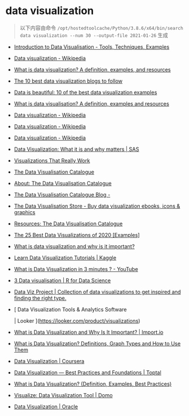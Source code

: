 
data visualization
==================


> 以下内容由命令 `/opt/hostedtoolcache/Python/3.8.6/x64/bin/search data visualization --num 30 --output-file 2021-01-26` 生成

- [Introduction to Data Visualisation - Tools, Techniques, Examples](https://www.mygreatlearning.com/blog/introduction-to-data-visualisation-why-is-it-important/)
- [Data visualization - Wikipedia](https://en.wikipedia.org/wiki/Data_visualization)
- [What is data visualization? A definition, examples, and resources](https://www.tableau.com/learn/articles/data-visualization)
- [The 10 best data visualization blogs to follow](https://www.tableau.com/learn/articles/best-data-visualization-blogs)
- [Data is beautiful: 10 of the best data visualization examples](https://www.tableau.com/learn/articles/best-beautiful-data-visualization-examples)
- [What is data visualisation? A definition, examples and resources](https://www.tableau.com/en-gb/learn/articles/data-visualization)
- [Data visualization - Wikipedia](https://en.wikipedia.org/wiki/Data_visualization#Visual_perception_and_data_visualization)
- [Data visualization - Wikipedia](https://en.wikipedia.org/wiki/Data_visualization#History_of_data_visualization)
- [Data visualization - Wikipedia](https://en.wikipedia.org/wiki/Data_visualization#Examples_of_diagrams_used_for_data_visualization)
- [Data Visualization: What it is and why matters | SAS](https://www.sas.com/en_us/insights/big-data/data-visualization.html)
- [Visualizations That Really Work](https://hbr.org/2016/06/visualizations-that-really-work)
- [The Data Visualisation Catalogue](https://datavizcatalogue.com/)
- [About: The Data Visualisation Catalogue](https://datavizcatalogue.com/about.html)
- [The Data Visualisation Catalogue Blog -](https://datavizcatalogue.com/blog)
- [The Data Visualisation Store - Buy data visualization ebooks, icons & graphics](https://datavizcatalogue.com/store)
- [Resources: The Data Visualisation Catalogue](https://datavizcatalogue.com/resources.html)
- [The 25 Best Data Visualizations of 2020 [Examples]](https://visme.co/blog/best-data-visualizations/)
- [What is data visualization and why is it important?](https://searchbusinessanalytics.techtarget.com/definition/data-visualization)
- [Learn Data Visualization Tutorials | Kaggle](https://www.kaggle.com/learn/data-visualization)
- [What is Data Visualization in 3 minutes ? - YouTube](https://www.youtube.com/watch?v=VyhLRJVoIrI)
- [3 Data visualisation | R for Data Science](https://r4ds.had.co.nz/data-visualisation.html)
- [Data Viz Project | Collection of data visualizations to get inspired and finding the right type.](https://datavizproject.com/)
- [
        Data Visualization Tools & Analytics Software
        
        
     | Looker
    ](https://looker.com/product/visualizations)
- [What is Data Visualization and Why Is It Important? | Import.io](https://www.import.io/post/what-is-data-visualization/)
- [What is Data Visualization? Definitions, Graph Types and How to Use Them](https://www.klipfolio.com/resources/articles/what-is-data-visualization)
- [Data Visualization | Coursera](https://www.coursera.org/learn/datavisualization)
- [Data Visualization — Best Practices and Foundations | Toptal](https://www.toptal.com/designers/data-visualization/data-visualization-best-practices)
- [What is Data Visualization? (Definition, Examples, Best Practices)](https://venngage.com/blog/data-visualization/)
- [ Visualize: Data Visualization Tool | Domo ](https://www.domo.com/platform/visualize)
- [Data Visualization | Oracle](https://www.oracle.com/business-analytics/data-visualization.html)

